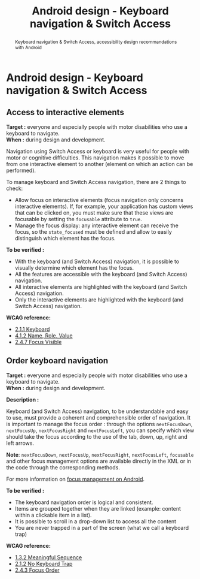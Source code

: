 ﻿---
title: "Android design - Keyboard navigation & Switch Access"
abstract: "Keyboard navigation & Switch Access, accessibility design recommandations with Android"
---

# Android design - Keyboard navigation & Switch Access

## Access to interactive elements

**Target&nbsp;:** everyone and especially people with motor disabilities who use a keyboard to navigate.  
**When&nbsp;:** during design and development.

Navigation using Switch Access or keyboard is very useful for people with motor or cognitive difficulties. This navigation makes it possible to move from one interactive element to another (element on which an action can be performed).

To manage keyboard and Switch Access navigation, there are 2 things to check:
- Allow focus on interactive elements (focus navigation only concerns interactive elements). If, for example, your application has custom views that can be clicked on, you must make sure that these views are focusable by setting the `focusable` attribute to `true`.
- Manage the focus display: any interactive element can receive the focus, so the `state_focused` must be defined and allow to easily distinguish which element has the focus.

**To be verified&nbsp;:**

- With the keyboard (and Switch Access) navigation, it is possible to visually determine which element has the focus.
- All the features are accessible with the keyboard (and Switch Access) navigation.
- All interactive elements are highlighted with the keyboard (and Switch Access) navigation. 
- Only the interactive elements are highlighted with the keyboard (and Switch Access) navigation.


**<abbr>WCAG</abbr> reference:**  
- <a lang="en" href="https://www.w3.org/TR/WCAG22/#keyboard">2.1.1 Keyboard</a>
- <a lang="en" href="https://www.w3.org/TR/WCAG22/#name-role-value">4.1.2 Name, Role, Value</a>
- <a lang="en" href="https://www.w3.org/TR/WCAG22/#focus-visible">2.4.7 Focus Visible</a>


## Order keyboard navigation

**Target&nbsp;:** everyone and especially people with motor disabilities who use a keyboard to navigate.  
**When&nbsp;:** during design and development.

**Description&nbsp;:**

Keyboard (and Switch Access) navigation, to be understandable and easy to use, must provide a coherent and comprehensible order of navigation. It is important to manage the focus order : through the options `nextFocusDown`, `nextFocusUp`, `nextFocusRight` and `nextFocusLeft`, you can specify which view should take the focus according to the use of the tab, down, up, right and left arrows.

**Note**: `nextFocusDown`, `nextFocusUp`, `nextFocusRight`, `nextFocusLeft`, `focusable` and other focus management options are available directly in the <abbr>XML</abbr> or in the code through the corresponding methods.
  
For more information on [focus management on Android](http://developer.android.com/guide/topics/ui/accessibility/apps.html#focus-nav).

**To be verified&nbsp;:**

- The keyboard navigation order is logical and consistent.
- Items are grouped together when they are linked (example: content within a clickable item in a list).
- It is possible to scroll in a drop-down list to access all the content
- You are never trapped in a part of the screen (what we call a keyboard trap)

**<abbr>WCAG</abbr> reference:**  
- <a lang="en" href="https://www.w3.org/TR/WCAG22/#meaningful-sequence">1.3.2 Meaningful Sequence</a>
- <a lang="en" href="https://www.w3.org/TR/WCAG22/#no-keyboard-trap">2.1.2 No Keyboard Trap</a>
- <a lang="en" href="https://www.w3.org/TR/WCAG22/#focus-order">2.4.3 Focus Order</a>


